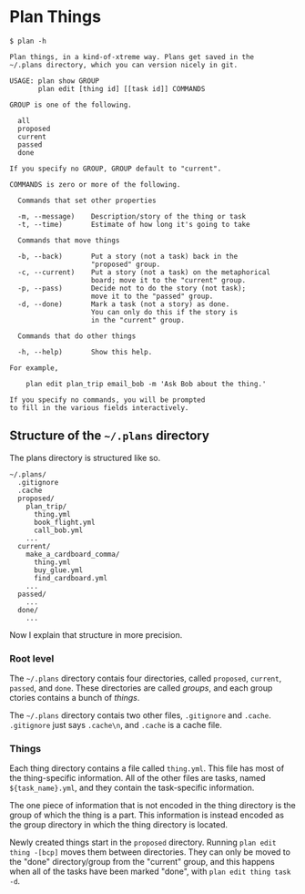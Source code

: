 Plan Things
=====

    $ plan -h

    Plan things, in a kind-of-xtreme way. Plans get saved in the
    ~/.plans directory, which you can version nicely in git.

    USAGE: plan show GROUP
           plan edit [thing id] [[task id]] COMMANDS

    GROUP is one of the following.

      all
      proposed
      current
      passed
      done

    If you specify no GROUP, GROUP default to "current".

    COMMANDS is zero or more of the following.

      Commands that set other properties

      -m, --message)    Description/story of the thing or task
      -t, --time)       Estimate of how long it's going to take

      Commands that move things

      -b, --back)       Put a story (not a task) back in the
                        "proposed" group.
      -c, --current)    Put a story (not a task) on the metaphorical
                        board; move it to the "current" group.
      -p, --pass)       Decide not to do the story (not task);
                        move it to the "passed" group.
      -d, --done)       Mark a task (not a story) as done.
                        You can only do this if the story is
                        in the "current" group.

      Commands that do other things

      -h, --help)       Show this help.

    For example,

        plan edit plan_trip email_bob -m 'Ask Bob about the thing.'

    If you specify no commands, you will be prompted
    to fill in the various fields interactively.

## Structure of the `~/.plans` directory
The plans directory is structured like so.

    ~/.plans/
      .gitignore
      .cache
      proposed/
        plan_trip/
          thing.yml
          book_flight.yml
          call_bob.yml
        ...
      current/
        make_a_cardboard_comma/
          thing.yml
          buy_glue.yml
          find_cardboard.yml
        ...
      passed/
        ...
      done/
        ...

Now I explain that structure in more precision.

### Root level
The `~/.plans` directory contais four directories,
called `proposed`, `current`, `passed`, and `done`.
These directories are called *groups*, and each group
ctories contains a bunch of *things*.

The `~/.plans` directory contais two other files,
`.gitignore` and `.cache`. `.gitignore` just says
`.cache\n`, and `.cache` is a cache file.

### Things
Each thing directory contains a file called `thing.yml`.
This file has most of the thing-specific information.
All of the other files are tasks, named `${task_name}.yml`,
and they contain the task-specific information.

The one piece of information that is not encoded in the
thing directory is the group of which the thing is a part.
This information is instead encoded as the group directory
in which the thing directory is located.

Newly created things start in the `proposed` directory.
Running `plan edit thing -[bcp]` moves them between
directories. They can only be moved to the "done"
directory/group from the "current" group, and this happens
when all of the tasks have been marked "done", with
`plan edit thing task -d`.
